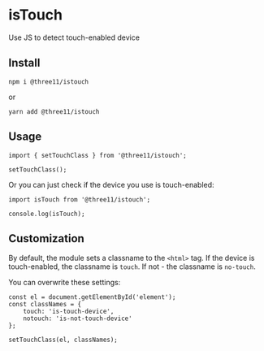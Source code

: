 # isTouch

Use JS to detect touch-enabled device

## Install

```
npm i @three11/istouch
```

or

```
yarn add @three11/istouch
```

## Usage

```
import { setTouchClass } from '@three11/istouch';

setTouchClass();
```

Or you can just check if the device you use is touch-enabled:

```
import isTouch from '@three11/istouch';

console.log(isTouch);
```

## Customization

By default, the module sets a classname to the `<html>` tag.
If the device is touch-enabled, the classname is `touch`.
If not - the classname is `no-touch`.

You can overwrite these settings:

```
const el = document.getElementById('element');
const classNames = {
	touch: 'is-touch-device',
	notouch: 'is-not-touch-device'
};

setTouchClass(el, classNames);
```
